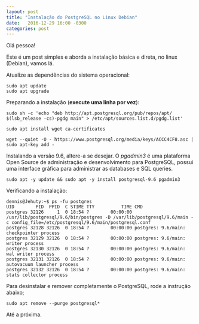 ```yaml
---
layout: post
title: "Instalação do PostgreSQL no Linux Debian"
date:   2016-12-29 16:00 -0300
categories: post
---
```


Olá pessoa!


Este é um post simples e aborda a instalação básica e direta, no linux (Debian), vamos lá.

Atualize as dependências do sistema operacional:

```
sudo apt update
sudo apt upgrade
```

Preparando a instalação (__execute uma linha por vez__):

```
sudo sh -c 'echo "deb http://apt.postgresql.org/pub/repos/apt/ $(lsb_release -cs)-pgdg main" > /etc/apt/sources.list.d/pgdg.list'

sudo apt install wget ca-certificates

wget --quiet -O - https://www.postgresql.org/media/keys/ACCC4CF8.asc | sudo apt-key add -
```

Instalando a versão 9.6, altere-a se desejar. O _pgadmin3_ é uma plataforma Open Source de administração e desenvolvimento para PostgreSQL, possui uma interface gráfica para administrar as databases e SQL queries.

```
sudo apt -y update && sudo apt -y install postgresql-9.6 pgadmin3
```

Verificando a instalação:

```
dennis@Jehuty:~$ ps -fu postgres
UID        PID  PPID  C STIME TTY          TIME CMD
postgres 32126     1  0 18:54 ?        00:00:00 /usr/lib/postgresql/9.6/bin/postgres -D /var/lib/postgresql/9.6/main -c config_file=/etc/postgresql/9.6/main/postgresql.conf
postgres 32128 32126  0 18:54 ?        00:00:00 postgres: 9.6/main: checkpointer process
postgres 32129 32126  0 18:54 ?        00:00:00 postgres: 9.6/main: writer process
postgres 32130 32126  0 18:54 ?        00:00:00 postgres: 9.6/main: wal writer process
postgres 32131 32126  0 18:54 ?        00:00:00 postgres: 9.6/main: autovacuum launcher process
postgres 32132 32126  0 18:54 ?        00:00:00 postgres: 9.6/main: stats collector process
```

Para desinstalar e remover completamente o PostgreSQL, rode a instrução abaixo;

```
sudo apt remove --purge postgresql*
```


Até a próxima.
